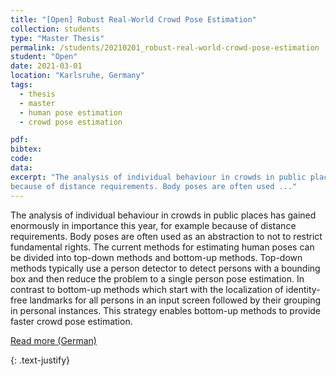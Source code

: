 ```yaml
---
title: "[Open] Robust Real-World Crowd Pose Estimation"
collection: students
type: "Master Thesis"
permalink: /students/20210201_robust-real-world-crowd-pose-estimation
student: "Open"
date: 2021-03-01
location: "Karlsruhe, Germany"
tags: 
  - thesis
  - master
  - human pose estimation
  - crowd pose estimation

pdf:
bibtex:
code: 
data: 
excerpt: "The analysis of individual behaviour in crowds in public places has gained enormously in importance this year, for example
because of distance requirements. Body poses are often used ..."
---
```


The analysis of individual behaviour in crowds in public places has gained enormously in importance this year, for example
because of distance requirements. Body poses are often used as an abstraction to not to restrict fundamental rights. The current methods for estimating human poses can be divided into top-down methods and bottom-up methods. Top-down methods typically use a person detector to detect persons with a bounding box and then reduce the problem to a single person pose estimation. In contrast to bottom-up methods which start with the localization of identity-free landmarks for all persons in an input screen followed by their grouping in personal instances. This strategy enables bottom-up methods to provide faster crowd pose estimation.

<a href="https://mickaelcormier.github.io/files/opening/20200622_ma_crowd-hpe_cormier.pdf" target="_blank">Read more (German)</a>

{: .text-justify}